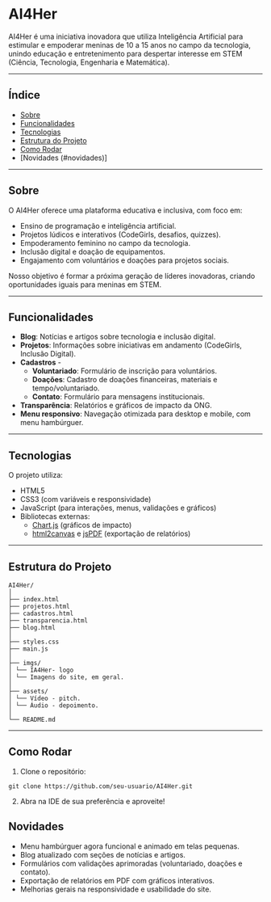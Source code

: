 # AI4Her

AI4Her é uma iniciativa inovadora que utiliza Inteligência Artificial para estimular e empoderar meninas de 10 a 15 anos no campo da tecnologia, unindo educação e entretenimento para despertar interesse em STEM (Ciência, Tecnologia, Engenharia e Matemática).

---

## Índice

- [Sobre](#sobre)  
- [Funcionalidades](#funcionalidades)  
- [Tecnologias](#tecnologias)  
- [Estrutura do Projeto](#estrutura-do-projeto)  
- [Como Rodar](#como-rodar)
- [Novidades (#novidades)]  

---

## Sobre

O AI4Her oferece uma plataforma educativa e inclusiva, com foco em:

- Ensino de programação e inteligência artificial.  
- Projetos lúdicos e interativos (CodeGirls, desafios, quizzes).  
- Empoderamento feminino no campo da tecnologia.  
- Inclusão digital e doação de equipamentos.  
- Engajamento com voluntários e doações para projetos sociais.

Nosso objetivo é formar a próxima geração de líderes inovadoras, criando oportunidades iguais para meninas em STEM.

---

## Funcionalidades

- **Blog**: Notícias e artigos sobre tecnologia e inclusão digital.  
- **Projetos**: Informações sobre iniciativas em andamento (CodeGirls, Inclusão Digital).
- **Cadastros** -
  - **Voluntariado**: Formulário de inscrição para voluntários.  
  - **Doações**: Cadastro de doações financeiras, materiais e tempo/voluntariado.  
  - **Contato**: Formulário para mensagens institucionais.
- **Transparência**: Relatórios e gráficos de impacto da ONG.  
- **Menu responsivo**: Navegação otimizada para desktop e mobile, com menu hambúrguer.  

---

## Tecnologias

O projeto utiliza:

- HTML5  
- CSS3 (com variáveis e responsividade)  
- JavaScript (para interações, menus, validações e gráficos)  
- Bibliotecas externas:
  - [Chart.js](https://www.chartjs.org/) (gráficos de impacto)  
  - [html2canvas](https://html2canvas.hertzen.com/) e [jsPDF](https://github.com/parallax/jsPDF) (exportação de relatórios)  

---

## Estrutura do Projeto

```
AI4Her/
│
├── index.html
├── projetos.html
├── cadastros.html
├── transparencia.html
├── blog.html
│
├── styles.css
├── main.js
│
├── imgs/
│ └── IA4Her- logo
│ └── Imagens do site, em geral.
│
├── assets/
│ └── Vídeo - pitch.
│ └── Áudio - depoimento.
│
└── README.md

```

---

## Como Rodar

1. Clone o repositório:
```
git clone https://github.com/seu-usuario/AI4Her.git
```

2. Abra na IDE de sua preferência e aproveite!

## Novidades
- Menu hambúrguer agora funcional e animado em telas pequenas.
- Blog atualizado com seções de notícias e artigos.
- Formulários com validações aprimoradas (voluntariado, doações e contato).
- Exportação de relatórios em PDF com gráficos interativos.
- Melhorias gerais na responsividade e usabilidade do site.

